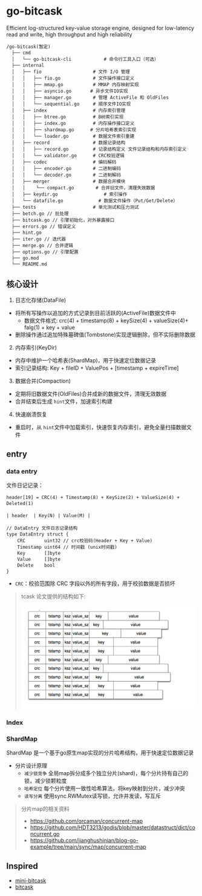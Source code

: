 # go-bitcask
Efficient log-structured key-value storage engine, designed for low-latency read and write, high throughput and high reliability

```
/go-bitcask(暂定)
  ├── cmd
  │   └── go-bitcask-cli            # 命令行工具入口（可选）
  ├── internal
  │   ├── fio                   # 文件 I/O 管理
  │   │   ├── fio.go            # 文件操作接口定义
  │   │   ├── mmap.go           # MMAP 内存映射实现
  │   │   ├── asyncio.go       # 异步文件IO实现
  │   │   ├── manager.go        # 管理 ActiveFile 和 OldFiles
  │   │   └── sequential.go     # 顺序文件IO实现
  │   ├── index                 # 内存索引管理
  │   │   ├── btree.go          # B树索引实现
  │   │   ├── index.go          # 内存操作接口定义
  │   │   ├── shardmap.go      # 分片哈希表索引实现
  │   │   └── loader.go         # 数据文件索引重建
  │   ├── record                # 数据记录结构
  │   │   ├── record.go         # 记录结构定义 文件记录结构和内存索引定义
  │   │   └── validator.go      # CRC校验逻辑
  │   ├── codec                 # 编码解码
  │   │   ├── encoder.go        # 二进制编码
  │   │   └── decoder.go        # 二进制解码
  │   ├── merger                # 数据合并模块
  │   │    └── compact.go        # 合并旧文件，清理失效数据
  │   ├── keydir.go                 # 索引操作
  │   └── datafile.go             # 数据文件操作（Put/Get/Delete）
  ├── tests                     # 单元测试和压力测试
  ├── betch.go // 批处理
  ├── bitcask.go // 引擎初始化，对外暴露接口
  ├── errors.go // 错误定义
  ├── hint.go
  ├── iter.go // 迭代器
  ├── merge.go // 合并逻辑
  ├── options.go // 引擎配置
  ├── go.mod
  └── README.md
```
## 核心设计

1. 日志化存储(DataFile)
  - 将所有写操作以追加的方式记录到目前活跃的(ActiveFile)数据文件中
    - 数据文件格式: crc(4) + timestamp(8) + keySize(4) + valueSize(4)+ falg(1)  + key + value
  - 删除操作通过追加特殊墓碑值(Tombstone)实现逻辑删除，但不实际删除数据
2. 内存索引(KeyDir)
  - 内存中维护一个哈希表(ShardMap)，用于快速定位数据记录
  - 索引记录结构: Key + fileID + ValuePos + [timestamp + expireTime]
3. 数据合并(Compaction)
  - 定期将旧数据文件(OldFiles)合并成新的数据文件，清理无效数据
  - 合并结束后生成 `hint`文件，加速索引构建
4. 快速崩溃恢复
  - 重启时，从 `hint`文件中加载索引，快速恢复内存索引，避免全量扫描数据文件

## entry

### data entry

文件日记记录：
```
header[19] = CRC(4) + Timestamp(8) + KeySize(2) + ValueSize(4) + Deleted(1)

| header  | Key(N) | Value(M) |

// DataEntry 文件日志记录结构
type DataEntry struct {
	CRC       uint32 // crc校验码(Header + Key + Value)
	Timestamp uint64 // 时间戳 (unix时间戳)
	Key       []byte
	Value     []byte
	Delete    bool
}
```
- `CRC`：校验范围除 CRC 字段以外的所有字段，用于校验数据是否损坏


> tcask 论文提供的结构如下:
>
> ![data entry](./docs/image/bitcask-data.jpg)

###  Index


### ShardMap


ShardMap 是一个基于go原生map实现的分片哈希结构，用于快速定位数据记录

- 分片设计原理
  - `减少锁竞争` 全局map拆分成多个独立分片(shard)，每个分片持有自己的锁，减少锁颗粒度
  - `哈希定位` 每个分片使用一致性哈希算法，将key映射到分片，减少冲突
  - `读写分离` 使用sync.RWMutex读写锁，允许并发读，写互斥

> 分片map的相关资料
> - https://github.com/orcaman/concurrent-map
> - https://github.com/HDT3213/godis/blob/master/datastruct/dict/concurrent.go
> - https://github.com/jianghushinian/blog-go-example/tree/main/sync/map/concurrent-map



## Inspired

- [mini-bitcask](https://github.com/rosedblabs/mini-bitcask.git)
- [bitcask](https://git.mills.io/prologic/bitcask)